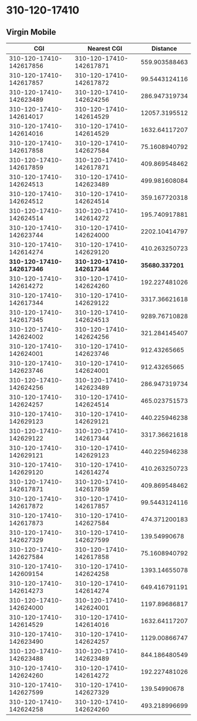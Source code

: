 # 310-120-17410
## Virgin Mobile


| CGI | Nearest CGI | Distance |
|-----|-------------|----------|
| 310-120-17410-142617856 | 310-120-17410-142617871 | 559.903588463 |
| 310-120-17410-142617857 | 310-120-17410-142617872 | 99.5443124116 |
| 310-120-17410-142623489 | 310-120-17410-142624256 | 286.947319734 |
| 310-120-17410-142614017 | 310-120-17410-142614529 | 12057.3195512 |
| 310-120-17410-142614016 | 310-120-17410-142614529 | 1632.64117207 |
| 310-120-17410-142617858 | 310-120-17410-142627584 | 75.1608940792 |
| 310-120-17410-142617859 | 310-120-17410-142617871 | 409.869548462 |
| 310-120-17410-142624513 | 310-120-17410-142623489 | 499.981608084 |
| 310-120-17410-142624512 | 310-120-17410-142624514 | 359.167720318 |
| 310-120-17410-142624514 | 310-120-17410-142614272 | 195.740917881 |
| 310-120-17410-142623744 | 310-120-17410-142624000 | 2202.10414797 |
| 310-120-17410-142614274 | 310-120-17410-142629120 | 410.263250723 |
| **310-120-17410-142617346** | **310-120-17410-142617344** | **35680.337201** |
| 310-120-17410-142614272 | 310-120-17410-142624260 | 192.227481026 |
| 310-120-17410-142617344 | 310-120-17410-142629122 | 3317.36621618 |
| 310-120-17410-142617345 | 310-120-17410-142624513 | 9289.76710828 |
| 310-120-17410-142624002 | 310-120-17410-142624256 | 321.284145407 |
| 310-120-17410-142624001 | 310-120-17410-142623746 | 912.43265665 |
| 310-120-17410-142623746 | 310-120-17410-142624001 | 912.43265665 |
| 310-120-17410-142624256 | 310-120-17410-142623489 | 286.947319734 |
| 310-120-17410-142624257 | 310-120-17410-142624514 | 465.023751573 |
| 310-120-17410-142629123 | 310-120-17410-142629121 | 440.225946238 |
| 310-120-17410-142629122 | 310-120-17410-142617344 | 3317.36621618 |
| 310-120-17410-142629121 | 310-120-17410-142629123 | 440.225946238 |
| 310-120-17410-142629120 | 310-120-17410-142614274 | 410.263250723 |
| 310-120-17410-142617871 | 310-120-17410-142617859 | 409.869548462 |
| 310-120-17410-142617872 | 310-120-17410-142617857 | 99.5443124116 |
| 310-120-17410-142617873 | 310-120-17410-142627584 | 474.371200183 |
| 310-120-17410-142627329 | 310-120-17410-142627599 | 139.54990678 |
| 310-120-17410-142627584 | 310-120-17410-142617858 | 75.1608940792 |
| 310-120-17410-142609154 | 310-120-17410-142624258 | 1393.14655078 |
| 310-120-17410-142614273 | 310-120-17410-142614274 | 649.416791191 |
| 310-120-17410-142624000 | 310-120-17410-142624001 | 1197.89686817 |
| 310-120-17410-142614529 | 310-120-17410-142614016 | 1632.64117207 |
| 310-120-17410-142623490 | 310-120-17410-142624257 | 1129.00866747 |
| 310-120-17410-142623488 | 310-120-17410-142623489 | 844.186480549 |
| 310-120-17410-142624260 | 310-120-17410-142614272 | 192.227481026 |
| 310-120-17410-142627599 | 310-120-17410-142627329 | 139.54990678 |
| 310-120-17410-142624258 | 310-120-17410-142624260 | 493.218996699 |
